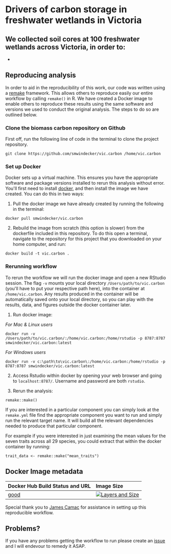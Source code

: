 
# Drivers of carbon storage in freshwater wetlands in Victoria


## We collected soil cores at 100 freshwater wetlands across Victoria, in order to:
* 



## Reproducing analysis 
In order to aid in the reproducibility of this work, our code was written using a [remake](https://github.com/richfitz/remake) framework. This allows others to reproduce easily our entire workflow by calling `remake()` in R. We have created a Docker image to enable others to reproduce these results using the same software and versions we used to conduct the original analysis. The steps to do so are outlined below.

### Clone the biomass carbon repository on Github
First off, run the following line of code in the terminal to clone the project repository. 
```
git clone https://github.com/smwindecker/vic.carbon /home/vic.carbon
```

### Set up Docker
Docker sets up a virtual machine. This ensures you have the appropriate software and package versions installed to rerun this analysis without error. You'll first need to install [docker](https://www.docker.com/get-docker), and then install the image we have created. You can do this in two ways: 

1. Pull the docker image we have already created by running the following in the terminal:
```
docker pull smwindecker/vic.carbon
```

2. Rebuild the image from scratch (this option is slower) from the dockerfile included in this repository. To do this open a terminal, navigate to the repository for this project that you downloaded on your home computer, and run:
```
docker build -t vic.carbon .
```

### Rerunning workflow
To rerun the workflow we will run the docker image and open a new RStudio session. The flag `-v` mounts your local directory `/Users/path/to/vic.carbon` (you'll have to put your respective path here), into the container at `/home/vic.carbon`. Any results produced in the container will be automatically saved onto your local directory, so you can play with the results, data, and figures outside the docker container later.

1. Run docker image:

*For Mac & Linux users*
```
docker run -v /Users/path/to/vic.carbon/:/home/vic.carbon:/home/rstudio -p 8787:8787 smwindecker/vic.carbon:latest
```

*For Windows users*
```
docker run -v c:\path\to\vic.carbon\:/home/vic.carbon:/home/rstudio -p 8787:8787 smwindecker/vic.carbon:latest
```

2. Access Rstudio within docker by opening your web browser and going to `localhost:8787/`. Username and password are both `rstudio`.

3. Rerun the analysis:
```
remake::make()
```

If you are interested in a particular component you can simply look at the `remake.yml` file find the appropriate component you want to run and simply run the relevant target name. It will build all the relevant dependencies needed to produce that particular component.

For example if you were interested in just examining the mean values for the seven traits across all 29 species, you could extract that within the docker container by running:

```
trait_data <- remake::make("mean_traits")
```

## Docker Image metadata
| Docker Hub Build Status and URL                                | Image Size
| :-----------------------------------------                     | :--------------
| [good](https://registry.hub.docker.com/u/smwindecker/vic.carbon/)  | [![Layers and Size](https://images.microbadger.com/badges/image/smwindecker/vic.carbon.svg)](https://registry.hub.docker.com/u/smwindecker/vic.carbon/)

Special thank you to [James Camac](https://github.com/jscamac) for assistance in setting up this reproducible workflow. 

## Problems?
If you have any problems getting the workflow to run please create an [issue](https://github.com/smwindecker/vic.carbon/issues) and I will endevour to remedy it ASAP.
